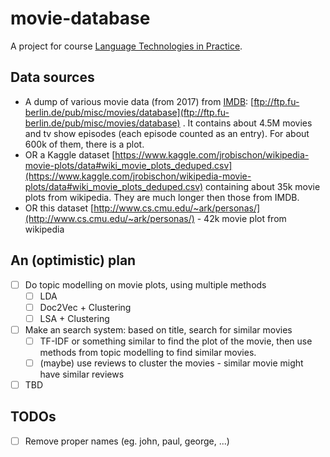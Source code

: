 # movie-database
A project for course [Language Technologies in Practice](https://ufal.mff.cuni.cz/courses/npfl128).

## Data sources
- A dump of various movie data (from 2017) from [IMDB](imdb.com): [ftp://ftp.fu-berlin.de/pub/misc/movies/database](ftp://ftp.fu-berlin.de/pub/misc/movies/database) .
It contains about 4.5M movies and tv show episodes (each episode counted as an entry).
For about 600k of them, there is a plot.
- OR a Kaggle dataset [https://www.kaggle.com/jrobischon/wikipedia-movie-plots/data#wiki_movie_plots_deduped.csv](https://www.kaggle.com/jrobischon/wikipedia-movie-plots/data#wiki_movie_plots_deduped.csv) containing about 35k movie plots from wikipedia. They are much longer then those from IMDB.
- OR this dataset [http://www.cs.cmu.edu/~ark/personas/](http://www.cs.cmu.edu/~ark/personas/) - 42k movie plot from wikipedia

## An (optimistic) plan
- [ ] Do topic modelling on movie plots, using multiple methods
    * [ ] LDA
    * [ ] Doc2Vec + Clustering
    * [ ] LSA + Clustering
- [ ] Make an search system: based on title, search for similar movies
    * [ ] TF-IDF or something similar to find the plot of the movie, then use methods from topic modelling to find similar movies.
    * [ ] (maybe) use reviews to cluster the movies - similar movie might have similar reviews
- [ ] TBD

## TODOs
- [ ] Remove proper names (eg. john, paul, george, ...)